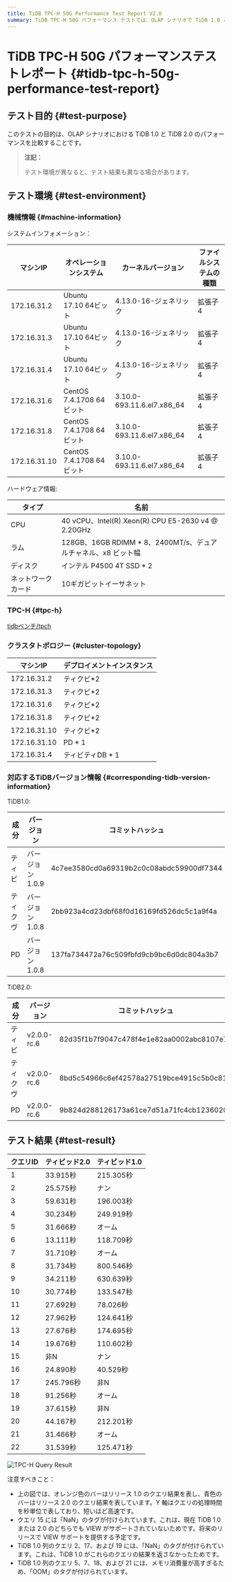 ```yaml
---
title: TiDB TPC-H 50G Performance Test Report V2.0
summary: TiDB TPC-H 50G パフォーマンス テストでは、OLAP シナリオで TiDB 1.0 と TiDB 2.0 を比較しました。テスト結果によると、ほとんどのクエリで TiDB 2.0 が TiDB 1.0 より優れており、クエリ処理時間が大幅に改善されています。TiDB 1.0 の一部のクエリでは結果が返されず、他のクエリではメモリ消費量が多くなっています。今後のリリースでは、VIEW をサポートし、これらの問題に対処する予定です。
---
```


# TiDB TPC-H 50G パフォーマンステストレポート {#tidb-tpc-h-50g-performance-test-report}

## テスト目的 {#test-purpose}

このテストの目的は、OLAP シナリオにおける TiDB 1.0 と TiDB 2.0 のパフォーマンスを比較することです。

> **注記：**
>
> テスト環境が異なると、テスト結果も異なる場合があります。

## テスト環境 {#test-environment}

### 機械情報 {#machine-information}

システムインフォメーション：

| マシンIP        | オペレーションシステム           | カーネルバージョン                  | ファイルシステムの種類 |
| ------------ | --------------------- | -------------------------- | ----------- |
| 172.16.31.2  | Ubuntu 17.10 64ビット    | 4.13.0-16-ジェネリック           | 拡張子4        |
| 172.16.31.3  | Ubuntu 17.10 64ビット    | 4.13.0-16-ジェネリック           | 拡張子4        |
| 172.16.31.4  | Ubuntu 17.10 64ビット    | 4.13.0-16-ジェネリック           | 拡張子4        |
| 172.16.31.6  | CentOS 7.4.1708 64ビット | 3.10.0-693.11.6.el7.x86_64 | 拡張子4        |
| 172.16.31.8  | CentOS 7.4.1708 64ビット | 3.10.0-693.11.6.el7.x86_64 | 拡張子4        |
| 172.16.31.10 | CentOS 7.4.1708 64ビット | 3.10.0-693.11.6.el7.x86_64 | 拡張子4        |

ハードウェア情報:

| タイプ       | 名前                                                |
| --------- | ------------------------------------------------- |
| CPU       | 40 vCPU、Intel(R) Xeon(R) CPU E5-2630 v4 @ 2.20GHz |
| ラム        | 128GB、16GB RDIMM * 8、2400MT/s、デュアルチャネル、x8 ビット幅    |
| ディスク      | インテル P4500 4T SSD * 2                             |
| ネットワークカード | 10ギガビットイーサネット                                     |

### TPC-H {#tpc-h}

[tidbベンチ/tpch](https://github.com/pingcap/tidb-bench/tree/master/tpch)

### クラスタトポロジー {#cluster-topology}

| マシンIP        | デプロイメントインスタンス |
| ------------ | ------------- |
| 172.16.31.2  | ティクビ*2        |
| 172.16.31.3  | ティクビ*2        |
| 172.16.31.6  | ティクビ*2        |
| 172.16.31.8  | ティクビ*2        |
| 172.16.31.10 | ティクビ*2        |
| 172.16.31.10 | PD * 1        |
| 172.16.31.4  | ティビティDB * 1   |

### 対応するTiDBバージョン情報 {#corresponding-tidb-version-information}

TiDB1.0:

| 成分   | バージョン      | コミットハッシュ                                 |
| ---- | ---------- | ---------------------------------------- |
| ティビ  | バージョン1.0.9 | 4c7ee3580cd0a69319b2c0c08abdc59900df7344 |
| ティクヴ | バージョン1.0.8 | 2bb923a4cd23dbf68f0d16169fd526dc5c1a9f4a |
| PD   | バージョン1.0.8 | 137fa734472a76c509fbfd9cb9bc6d0dc804a3b7 |

TiDB2.0:

| 成分   | バージョン       | コミットハッシュ                                 |
| ---- | ----------- | ---------------------------------------- |
| ティビ  | v2.0.0-rc.6 | 82d35f1b7f9047c478f4e1e82aa0002abc8107e7 |
| ティクヴ | v2.0.0-rc.6 | 8bd5c54966c6ef42578a27519bce4915c5b0c81f |
| PD   | v2.0.0-rc.6 | 9b824d288126173a61ce7d51a71fc4cb12360201 |

## テスト結果 {#test-result}

| クエリID | ティビッド2.0 | ティビッド1.0 |
| ----- | -------- | -------- |
| 1     | 33.915秒  | 215.305秒 |
| 2     | 25.575秒  | ナン       |
| 3     | 59.631秒  | 196.003秒 |
| 4     | 30.234秒  | 249.919秒 |
| 5     | 31.666秒  | オーム      |
| 6     | 13.111秒  | 118.709秒 |
| 7     | 31.710秒  | オーム      |
| 8     | 31.734秒  | 800.546秒 |
| 9     | 34.211秒  | 630.639秒 |
| 10    | 30.774秒  | 133.547秒 |
| 11    | 27.692秒  | 78.026秒  |
| 12    | 27.962秒  | 124.641秒 |
| 13    | 27.676秒  | 174.695秒 |
| 14    | 19.676秒  | 110.602秒 |
| 15    | 非N       | ナン       |
| 16    | 24.890秒  | 40.529秒  |
| 17    | 245.796秒 | 非N       |
| 18    | 91.256秒  | オーム      |
| 19    | 37.615秒  | 非N       |
| 20    | 44.167秒  | 212.201秒 |
| 21    | 31.466秒  | オーム      |
| 22    | 31.539秒  | 125.471秒 |

![TPC-H Query Result](https://download.pingcap.com/images/docs/tpch-query-result.png)

注意すべきこと：

-   上の図では、オレンジ色のバーはリリース 1.0 のクエリ結果を表し、青色のバーはリリース 2.0 のクエリ結果を表しています。Y 軸はクエリの処理時間を秒単位で表しており、短いほど高速です。
-   クエリ 15 には「NaN」のタグが付けられています。これは、現在 TiDB 1.0 または 2.0 のどちらでも VIEW がサポートされていないためです。将来のリリースで VIEW サポートを提供する予定です。
-   TiDB 1.0 列のクエリ 2、17、および 19 には、「NaN」のタグが付けられています。これは、TiDB 1.0 がこれらのクエリの結果を返さなかったためです。
-   TiDB 1.0 列のクエリ 5、7、18、および 21 には、メモリ消費量が高すぎるため、「OOM」のタグが付けられています。
